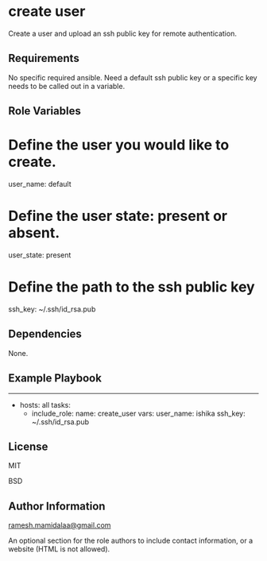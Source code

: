 create user
=========

Create a user and upload an ssh public key for remote authentication.

Requirements
------------

No specific required ansible.
Need a default ssh public key or a specific key needs to be called out in a variable.

Role Variables
--------------

# Define the user you would like to create.
user_name: default
# Define the user state: present or absent.
user_state: present
# Define the path to the ssh public key
ssh_key: ~/.ssh/id_rsa.pub

Dependencies
------------

None.

Example Playbook
----------------

---
  - hosts: all
    tasks:
      - include_role:
          name: create_user
        vars:
          user_name: ishika
          ssh_key: ~/.ssh/id_rsa.pub

License
-------

MIT

BSD

Author Information
------------------

ramesh.mamidalaa@gmail.com

An optional section for the role authors to include contact information, or a website (HTML is not allowed).
